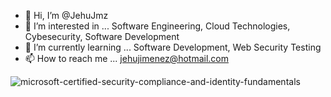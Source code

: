 - 👋 Hi, I’m @JehuJmz
- 👀 I’m interested in ... Software Engineering, Cloud Technologies, Cybesecurity, Software Development
- 🌱 I’m currently learning ... Software Development, Web Security Testing
- 📫 How to reach me ... jehujimenez@hotmail.com

![microsoft-certified-security-compliance-and-identity-fundamentals](https://user-images.githubusercontent.com/58542993/221654128-8e057eb7-6001-4586-b374-6de5ae808438.png)


<!---
JehuJmz/JehuJmz is a ✨ special ✨ repository because its `README.md` (this file) appears on your GitHub profile.
You can click the Preview link to take a look at your changes.
--->
